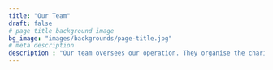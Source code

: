 ```yaml
---
title: "Our Team"
draft: false
# page title background image
bg_image: "images/backgrounds/page-title.jpg"
# meta description
description : "Our team oversees our operation. They organise the charity, makes sure everything runs smoothly, and makes sure no one misses a session!"
---
```

